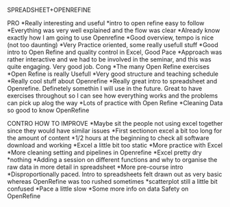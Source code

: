 SPREADSHEET+OPENREFINE


PRO
*Really interesting and useful
*intro to open refine easy to follow
*Everything was very well explained and the flow was clear
*Already know exactly how I am going to use Openrefine
*Good overview, tempo is nice (not too daunting)
*Very Practice oriented, some really usefull stuff
*Good intro to Open Refine and quality control in Excel, Good Pace
*Approach was rather interactive and we had to be involved in the seminar, and this was quite engaging. Very good job. Cong
*The many Open Refine exercises
*Open Refine is really Usefull
*Very good structure and teaching schedule
*Really cool stuff about Openrefine
*Really great intro to spreadsheet and Openrefine. Definetely somethin I will use in the future. Great to have exercises throughout so I can see how everything works and the problems can pick up alog the way
*Lots of practice with Open Refine
*Cleaning Data so good to know OpenRefine

CONTRO HOW TO IMPROVE
*Maybe sit the people not using excel together since they would have similar issues
*First sectionon excel a bit too long for the amount of content
*1/2 hours at the beginning to check all software download and working
*Excel a little bit too static
*More practice with Excel
*More cleaning setting and pipelines in Openrefine
*Excel pretty dry
*nothing
*Adding a session on different functions and why to organise the raw data in more detail in spreadsheet
*More pre-course intro 
*Disproportionally paced. Intro to spreadsheets felt drawn out as very basic whereas OpenRefine was too rushed sometimes
*scatterplot still a little bit confused 
*Pace a little slow
*Some more info on data Safety on OpenRefine
